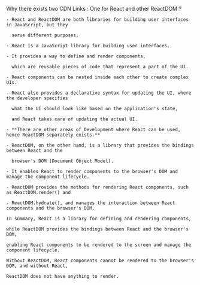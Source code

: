 Why there exists two CDN Links : One for React and other ReactDOM ?

    - React and ReactDOM are both libraries for building user interfaces in JavaScript, but they

      serve different purposes.

    - React is a JavaScript library for building user interfaces.

    - It provides a way to define and render components,

      which are reusable pieces of code that represent a part of the UI.

    - React components can be nested inside each other to create complex UIs.

    - React also provides a declarative syntax for updating the UI, where the developer specifies

      what the UI should look like based on the application's state,

      and React takes care of updating the actual UI.

    - **There are other areas of Development where React can be used, hence ReactDOM separately exists.**

    - ReactDOM, on the other hand, is a library that provides the bindings between React and the

      browser's DOM (Document Object Model).

    - It enables React to render components to the browser's DOM and manage the component lifecycle.

    - ReactDOM provides the methods for rendering React components, such as ReactDOM.render() and

    - ReactDOM.hydrate(), and manages the interaction between React components and the browser's DOM.

    In summary, React is a library for defining and rendering components, 
    
    while ReactDOM provides the bindings between React and the browser's DOM, 
    
    enabling React components to be rendered to the screen and manage the component lifecycle. 
    
    Without ReactDOM, React components cannot be rendered to the browser's DOM, and without React, 
    
    ReactDOM does not have anything to render.
